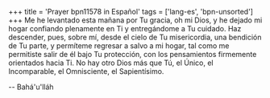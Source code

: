 +++
title = 'Prayer bpn11578 in Español'
tags = ['lang-es', 'bpn-unsorted']
+++
Me he levantado esta mañana por Tu gracia, oh mi Dios, y he dejado mi hogar confiando plenamente en Ti y entregándome a Tu cuidado. Haz descender, pues, sobre mí, desde el cielo de Tu misericordia, una bendición de Tu parte, y permíteme regresar a salvo a mi hogar, tal como me permitiste salir de él bajo Tu protección, con los pensamientos firmemente orientados hacia Ti. 
No hay otro Dios más que Tú, el Único, el Incomparable, el Omnisciente, el Sapientísimo.

-- Bahá'u'lláh
